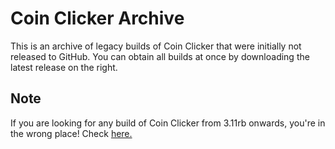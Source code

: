 # Coin Clicker Archive
This is an archive of legacy builds of Coin Clicker that were initially not released to GitHub. You can obtain all builds at once by downloading the latest release on the right.
## Note
If you are looking for any build of Coin Clicker from 3.11rb onwards, you're in the wrong place! Check [here.](https://github.com/Xatra1/coin-clicker-source)

